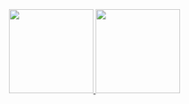 <div align="center">
  <a href="https://github.com/ViniPetra">
    <img height="150em" src="https://github-readme-stats.vercel.app/api?username=ViniPetra&count_private=true&include_all_commits=true&show_icons=true&theme=tokyonight&hide_border=false&show_owner=true"/>
    <img height="150em" src="https://github-readme-stats.vercel.app/api/top-langs/?username=ViniPetra&theme=tokyonight&hide_border=false&&layout=compact&exclude_repo=PoissonDistribuition"/>
  </a>
</div>
